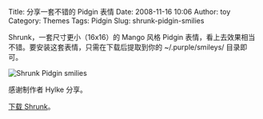 Title: 分享一套不错的 Pidgin 表情
Date: 2008-11-16 10:06
Author: toy
Category: Themes
Tags: Pidgin
Slug: shrunk-pidgin-smilies

Shrunk，一套尺寸更小（16x16）的 Mango 风格 Pidgin
表情，看上去效果相当不错。要安装这套表情，只需在下载后提取到你的
~/.purple/smileys/ 目录即可。

![Shrunk Pidgin
smilies](http://i.linuxtoy.org/images/2008/11/shrunk.png)

感谢制作者 Hylke 分享。

[下载 Shrunk](http://www.bomahy.nl/hylke/blog/shrunk-pidgin-smilies/)。

